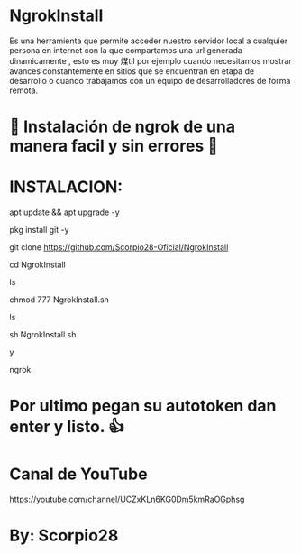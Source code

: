 # NgrokInstall

Es una herramienta que permite acceder nuestro servidor local a cualquier persona en internet con la que compartamos una url generada dinamicamente , esto es muy 煤til por ejemplo cuando necesitamos mostrar avances constantemente en sitios que se encuentran en etapa de desarrollo o cuando trabajamos con un equipo de desarrolladores de forma remota.

# 🦂 Instalación de ngrok de una manera facil y sin errores 🦂

# INSTALACION:

apt update && apt upgrade -y

pkg install git -y

git clone https://github.com/Scorpio28-Oficial/NgrokInstall

cd NgrokInstall

ls

chmod 777 NgrokInstall.sh

ls

sh NgrokInstall.sh

y

ngrok

# Por ultimo pegan su autotoken dan enter y listo. 👍

# Canal de YouTube

https://youtube.com/channel/UCZxKLn6KG0Dm5kmRaOGphsg

# By: Scorpio28
